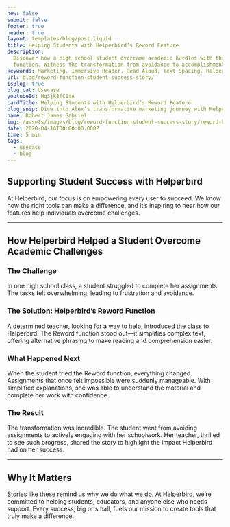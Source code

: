 ```yaml
---
new: false
submit: false
footer: true
header: true
layout: templates/blog/post.liquid
title: Helping Students with Helperbird’s Reword Feature
description:
  Discover how a high school student overcame academic hurdles with the help of Helperbird's Reword
  function. Witness the transformation from avoidance to accomplishment.
keywords: Marketing, Immersive Reader, Read Aloud, Text Spacing, Helperbird for Chrome, productivity tools,accessibility software
url: blog/reword-function-student-success-story/
isBlog: true
blog_cat: Usecase
youtubeId: HqSjk8fC1tA
cardTitle: Helping Students with Helperbird’s Reword Feature
blog_snip: Dive into Alex’s transformative marketing journey with Helperbird's Immersive Reader. Learn how the Read Aloud and Text Spacing features significantly eased his workload, enabling more efficient and effective campaign management.
name: Robert James Gabriel
img: /assets/images/blog/reword-function-student-success-story/reword-helperbird.png
date: 2020-04-16T00:00:00.000Z
time: 5 min
tags:
  - usecase
  - blog
---
```


## Supporting Student Success with Helperbird

At Helperbird, our focus is on empowering every user to succeed. We know how the right tools can make a difference, and it’s inspiring to hear how our features help individuals overcome challenges.

---

## How Helperbird Helped a Student Overcome Academic Challenges

### The Challenge

In one high school class, a student struggled to complete her assignments. The tasks felt overwhelming, leading to frustration and avoidance.

### The Solution: Helperbird’s Reword Function

A determined teacher, looking for a way to help, introduced the class to Helperbird. The Reword function stood out—it simplifies complex text, offering alternative phrasing to make reading and comprehension easier.

### What Happened Next

When the student tried the Reword function, everything changed. Assignments that once felt impossible were suddenly manageable. With simplified explanations, she was able to understand the material and complete her work with confidence.

### The Result

The transformation was incredible. The student went from avoiding assignments to actively engaging with her schoolwork. Her teacher, thrilled to see such progress, shared the story to highlight the impact Helperbird had on her success.

---

## Why It Matters

Stories like these remind us why we do what we do. At Helperbird, we’re committed to helping students, educators, and anyone else who needs support. Every success, big or small, fuels our mission to create tools that truly make a difference.
